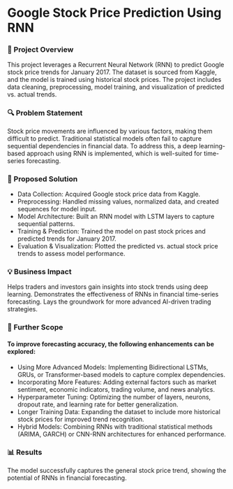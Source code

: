 # Google Stock Price Prediction Using RNN
### 📌 Project Overview
This project leverages a Recurrent Neural Network (RNN) to predict Google stock price trends for January 2017. The dataset is sourced from Kaggle, and the model is trained using historical stock prices. The project includes data cleaning, preprocessing, model training, and visualization of predicted vs. actual trends.

### 🔍 Problem Statement
Stock price movements are influenced by various factors, making them difficult to predict. Traditional statistical models often fail to capture sequential dependencies in financial data. To address this, a deep learning-based approach using RNN is implemented, which is well-suited for time-series forecasting.

### 🚀 Proposed Solution
 - Data Collection: Acquired Google stock price data from Kaggle.
 - Preprocessing: Handled missing values, normalized data, and created sequences for model input.
 - Model Architecture: Built an RNN model with LSTM layers to capture sequential patterns.
 - Training & Prediction: Trained the model on past stock prices and predicted trends for January 2017.
 - Evaluation & Visualization: Plotted the predicted vs. actual stock price trends to assess model performance.

### 💡 Business Impact
Helps traders and investors gain insights into stock trends using deep learning.
Demonstrates the effectiveness of RNNs in financial time-series forecasting.
Lays the groundwork for more advanced AI-driven trading strategies.

### 🔮 Further Scope
#### To improve forecasting accuracy, the following enhancements can be explored:

 - Using More Advanced Models: Implementing Bidirectional LSTMs, GRUs, or Transformer-based models to capture complex dependencies.
 - Incorporating More Features: Adding external factors such as market sentiment, economic indicators, trading volume, and news analytics.
 - Hyperparameter Tuning: Optimizing the number of layers, neurons, dropout rate, and learning rate for better generalization.
 - Longer Training Data: Expanding the dataset to include more historical stock prices for improved trend recognition.
 - Hybrid Models: Combining RNNs with traditional statistical methods (ARIMA, GARCH) or CNN-RNN architectures for enhanced performance.

### 📊 Results
The model successfully captures the general stock price trend, showing the potential of RNNs in financial forecasting.
